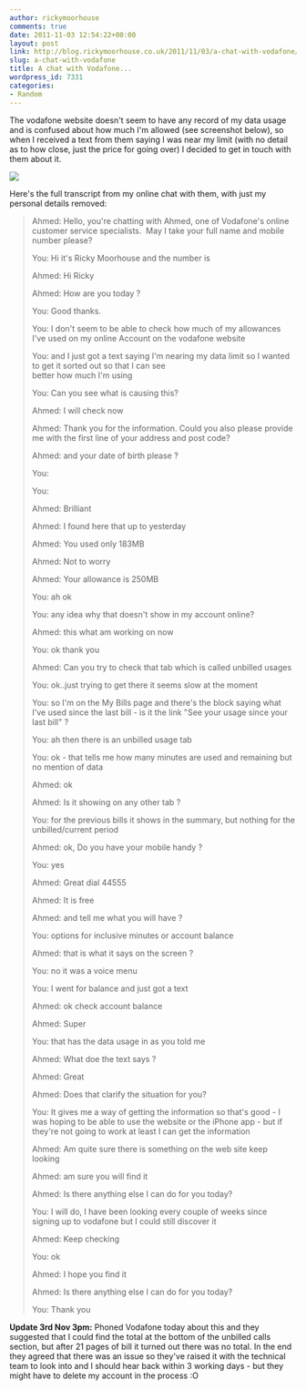 ```yaml
---
author: rickymoorhouse
comments: true
date: 2011-11-03 12:54:22+00:00
layout: post
link: http://blog.rickymoorhouse.co.uk/2011/11/03/a-chat-with-vodafone/
slug: a-chat-with-vodafone
title: A chat with Vodafone...
wordpress_id: 7331
categories:
- Random
---
```


The vodafone website doesn't seem to have any record of my data usage and is confused about how much I'm allowed (see screenshot below), so when I received a text from them saying I was near my limit (with no detail as to how close, just the price for going over) I decided to get in touch with them about it. 

[![](http://samespirit.net/ricky/files/2011/11/Screen-shot-2011-11-03-at-15.36.38-420x168.png)](http://rickymoorhouse.files.wordpress.com/2011/11/screen-shot-2011-11-03-at-15-36-38.png)

Here's the full transcript from my online chat with them, with just my personal details removed:




<blockquote>Ahmed: Hello, you're chatting with Ahmed, one of Vodafone's online customer service specialists.  May I take your full name and mobile number please?

You: Hi it's Ricky Moorhouse and the number is <REMOVED>

Ahmed: Hi Ricky

Ahmed: How are you today ?

You: Good thanks. 

You: I don't seem to be able to check how much of my allowances I've used on my online Account on the vodafone website

You: and I just got a text saying I'm nearing my data limit so I wanted to get it sorted out so that I can see  
better how much I'm using

You: Can you see what is causing this?

Ahmed: I will check now

Ahmed: Thank you for the information. Could you also please provide me with the first line of your address and post code?

Ahmed: and your date of birth please ?

You: <REMOVED>

You: <REMOVED>

Ahmed: Brilliant

Ahmed: I found here that up to yesterday

Ahmed: You used only 183MB

Ahmed: Not to worry

Ahmed: Your allowance is 250MB

You: ah ok 

You: any idea why that doesn't show in my account online?

Ahmed: this what am working on now

You: ok thank you

Ahmed: Can you try to check that tab which is called unbilled usages

You: ok..just trying to get there it seems slow at the moment

You: so I'm on the My Bills page and there's the block saying what I've used since the last bill - is it the link "See your usage since your last bill" ?

You: ah then there is an unbilled usage tab

You: ok - that tells me how many minutes are used and remaining but no mention of data

Ahmed: ok

Ahmed: Is it showing on any other tab ?

You: for the previous bills it shows in the summary, but nothing for the unbilled/current period

Ahmed: ok, Do you have your mobile handy ? 

You: yes

Ahmed: Great dial 44555

Ahmed: It is free

Ahmed: and tell me what you will have ?

You: options for inclusive minutes or account balance

Ahmed: that is what it says on the screen ?

You: no it was a voice menu

You: I went for balance and just got a text 

Ahmed: ok check account balance

Ahmed: Super

You: that has the data usage in as you told me

Ahmed: What doe the text says ?

Ahmed: Great

Ahmed: Does that clarify the situation for you? 

You: It gives me a way of getting the information so that's good - I was hoping to be able to use the website or the iPhone app - but if they're not going to work at least I can get the information

Ahmed: Am quite sure there is something on the web site keep looking

Ahmed: am sure you will find it

Ahmed: Is there anything else I can do for you today?

You: I will do, I have been looking every couple of weeks since signing up to vodafone but I could still discover it

Ahmed: Keep checking

You: ok

Ahmed: I hope you find it

Ahmed: Is there anything else I can do for you today?

You: Thank you</blockquote>


**Update 3rd Nov 3pm:** Phoned Vodafone today about this and they suggested that I could find the total at the bottom of the unbilled calls section, but after 21 pages of bill it turned out there was no total. In the end they agreed that there was an issue so they've raised it with the technical team to look into and I should hear back within 3 working days - but they might have to delete my account in the process :O
